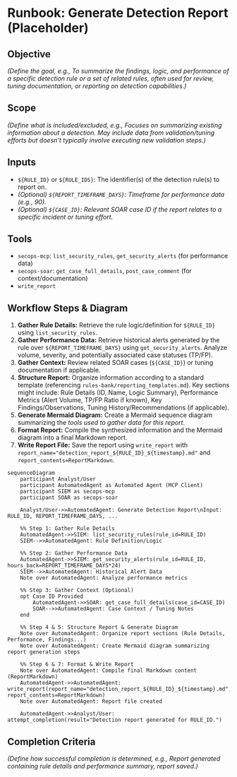 # Runbook: Generate Detection Report (Placeholder)

## Objective

*(Define the goal, e.g., To summarize the findings, logic, and performance of a specific detection rule or a set of related rules, often used for review, tuning documentation, or reporting on detection capabilities.)*

## Scope

*(Define what is included/excluded, e.g., Focuses on summarizing existing information about a detection. May include data from validation/tuning efforts but doesn't typically involve executing new validation steps.)*

## Inputs

*   `${RULE_ID}` or `${RULE_IDS}`: The identifier(s) of the detection rule(s) to report on.
*   *(Optional) `${REPORT_TIMEFRAME_DAYS}`: Timeframe for performance data (e.g., 90).*
*   *(Optional) `${CASE_ID}`: Relevant SOAR case ID if the report relates to a specific incident or tuning effort.*

## Tools

*   `secops-mcp`: `list_security_rules`, `get_security_alerts` (for performance data)
*   `secops-soar`: `get_case_full_details`, `post_case_comment` (for context/documentation)
*   `write_report`

## Workflow Steps & Diagram

1.  **Gather Rule Details:** Retrieve the rule logic/definition for `${RULE_ID}` using `list_security_rules`.
2.  **Gather Performance Data:** Retrieve historical alerts generated by the rule over `${REPORT_TIMEFRAME_DAYS}` using `get_security_alerts`. Analyze volume, severity, and potentially associated case statuses (TP/FP).
3.  **Gather Context:** Review related SOAR cases (`${CASE_ID}`) or tuning documentation if applicable.
4.  **Structure Report:** Organize information according to a standard template (referencing `rules-bank/reporting_templates.md`). Key sections might include: Rule Details (ID, Name, Logic Summary), Performance Metrics (Alert Volume, TP/FP Ratio if known), Key Findings/Observations, Tuning History/Recommendations (if applicable).
5.  **Generate Mermaid Diagram:** Create a Mermaid sequence diagram summarizing the *tools used to gather data for this report*.
6.  **Format Report:** Compile the synthesized information and the Mermaid diagram into a final Markdown report.
7.  **Write Report File:** Save the report using `write_report` with `report_name="detection_report_${RULE_ID}_${timestamp}.md"` and `report_contents=ReportMarkdown`.

```{mermaid}
sequenceDiagram
    participant Analyst/User
    participant AutomatedAgent as Automated Agent (MCP Client)
    participant SIEM as secops-mcp
    participant SOAR as secops-soar

    Analyst/User->>AutomatedAgent: Generate Detection Report\nInput: RULE_ID, REPORT_TIMEFRAME_DAYS, ...

    %% Step 1: Gather Rule Details
    AutomatedAgent->>SIEM: list_security_rules(rule_id=RULE_ID)
    SIEM-->>AutomatedAgent: Rule Definition/Logic

    %% Step 2: Gather Performance Data
    AutomatedAgent->>SIEM: get_security_alerts(rule_id=RULE_ID, hours_back=REPORT_TIMEFRAME_DAYS*24)
    SIEM-->>AutomatedAgent: Historical Alert Data
    Note over AutomatedAgent: Analyze performance metrics

    %% Step 3: Gather Context (Optional)
    opt Case ID Provided
        AutomatedAgent->>SOAR: get_case_full_details(case_id=CASE_ID)
        SOAR-->>AutomatedAgent: Case Context / Tuning Notes
    end

    %% Step 4 & 5: Structure Report & Generate Diagram
    Note over AutomatedAgent: Organize report sections (Rule Details, Performance, Findings...)
    Note over AutomatedAgent: Create Mermaid diagram summarizing report generation steps

    %% Step 6 & 7: Format & Write Report
    Note over AutomatedAgent: Compile final Markdown content (ReportMarkdown)
    AutomatedAgent->>AutomatedAgent: write_report(report_name="detection_report_${RULE_ID}_${timestamp}.md", report_contents=ReportMarkdown)
    Note over AutomatedAgent: Report file created

    AutomatedAgent->>Analyst/User: attempt_completion(result="Detection report generated for RULE_ID.")

```

## Completion Criteria

*(Define how successful completion is determined, e.g., Report generated containing rule details and performance summary, report saved.)*
